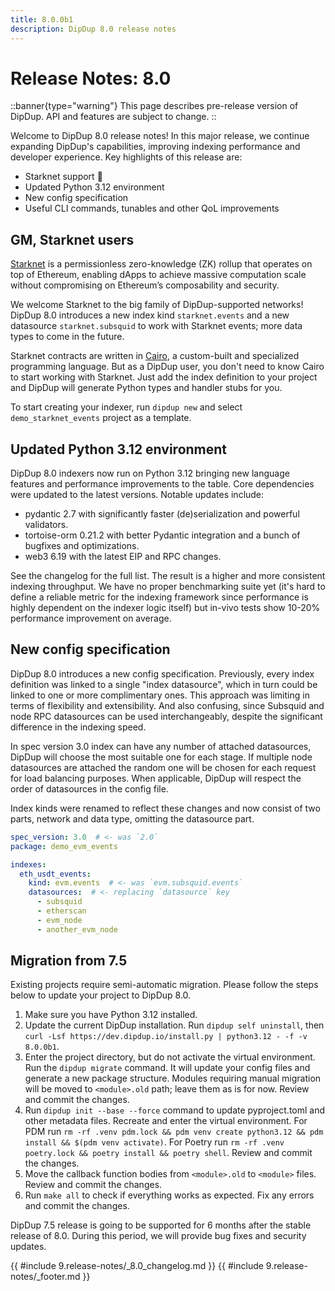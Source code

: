 ```yaml
---
title: 8.0.0b1
description: DipDup 8.0 release notes
---
```


# Release Notes: 8.0

::banner{type="warning"}
This page describes pre-release version of DipDup. API and features are subject to change.
::

Welcome to DipDup 8.0 release notes! In this major release, we continue expanding DipDup's capabilities, improving indexing performance and developer experience. Key highlights of this release are:

- Starknet support 🐺
- Updated Python 3.12 environment
- New config specification
- Useful CLI commands, tunables and other QoL improvements

## GM, Starknet users

[Starknet](https://docs.starknet.io/) is a permissionless zero-knowledge (ZK) rollup that operates on top of Ethereum, enabling dApps to achieve massive computation scale without compromising on Ethereum’s composability and security.

We welcome Starknet to the big family of DipDup-supported networks! DipDup 8.0 introduces a new index kind `starknet.events` and a new datasource `starknet.subsquid` to work with Starknet events; more data types to come in the future.

Starknet contracts are written in [Cairo](https://github.com/starkware-libs/cairo), a custom-built and specialized programming language. But as a DipDup user, you don't need to know Cairo to start working with Starknet. Just add the index definition to your project and DipDup will generate Python types and handler stubs for you.

To start creating your indexer, run `dipdup new` and select `demo_starknet_events` project as a template.

## Updated Python 3.12 environment

DipDup 8.0 indexers now run on Python 3.12 bringing new language features and performance improvements to the table. Core dependencies were updated to the latest versions. Notable updates include:

- pydantic 2.7 with significantly faster (de)serialization and powerful validators.
- tortoise-orm 0.21.2 with better Pydantic integration and a bunch of bugfixes and optimizations.
- web3 6.19 with the latest EIP and RPC changes.

See the changelog for the full list. The result is a higher and more consistent indexing throughput. We have no proper benchmarking suite yet (it's hard to define a reliable metric for the indexing framework since performance is highly dependent on the indexer logic itself) but in-vivo tests show 10-20% performance improvement on average.

## New config specification

DipDup 8.0 introduces a new config specification. Previously, every index definition was linked to a single "index datasource", which in turn could be linked to one or more complimentary ones. This approach was limiting in terms of flexibility and extensibility. And also confusing, since Subsquid and node RPC datasources can be used interchangeably, despite the significant difference in the indexing speed.

In spec version 3.0 index can have any number of attached datasources, DipDup will choose the most suitable one for each stage. If multiple node datasources are attached the random one will be chosen for each request for load balancing purposes. When applicable, DipDup will respect the order of datasources in the config file.

Index kinds were renamed to reflect these changes and now consist of two parts, network and data type, omitting the datasource part.

```yaml
spec_version: 3.0  # <- was `2.0`
package: demo_evm_events

indexes:
  eth_usdt_events:
    kind: evm.events  # <- was `evm.subsquid.events`
    datasources:  # <- replacing `datasource` key
      - subsquid
      - etherscan
      - evm_node
      - another_evm_node
```

## Migration from 7.5

Existing projects require semi-automatic migration. Please follow the steps below to update your project to DipDup 8.0.

<!-- TODO: Remove arguments after dash and subdomain with a stable release -->
1. Make sure you have Python 3.12 installed.
2. Update the current DipDup installation. Run `dipdup self uninstall`, then `curl -Lsf https://dev.dipdup.io/install.py | python3.12 - -f -v 8.0.0b1`.
3. Enter the project directory, but do not activate the virtual environment. Run the `dipdup migrate` command. It will update your config files and generate a new package structure. Modules requiring manual migration will be moved to `<module>.old` path; leave them as is for now. Review and commit the changes.
4. Run `dipdup init --base --force` command to update pyproject.toml and other metadata files. Recreate and enter the virtual environment. For PDM run `rm -rf .venv pdm.lock && pdm venv create python3.12 && pdm install && $(pdm venv activate)`. For Poetry run `rm -rf .venv poetry.lock && poetry install && poetry shell`. Review and commit the changes.
5. Move the callback function bodies from `<module>.old` to `<module>` files. Review and commit the changes.
6. Run `make all` to check if everything works as expected. Fix any errors and commit the changes.

<!-- TODO: Update dates -->
DipDup 7.5 release is going to be supported for 6 months after the stable release of 8.0. During this period, we will provide bug fixes and security updates.

{{ #include 9.release-notes/_8.0_changelog.md }}
{{ #include 9.release-notes/_footer.md }}
